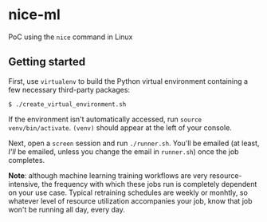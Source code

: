 # nice-ml
PoC using the `nice` command in Linux

## Getting started

First, use `virtualenv` to build the Python virtual environment containing a few necessary third-party packages:

```{shell}
$ ./create_virtual_environment.sh
```

If the environment isn't automatically accessed, run `source venv/bin/activate`. `(venv)` should appear at the left of your console.

Next, open a `screen` session and run `./runner.sh`. You'll be emailed (at least, *I'll* be emailed, unless you change the email in `runner.sh`) once the job completes.

**Note**: although machine learning training workflows are very resource-intensive, the frequency with which these jobs run is completely dependent on your use case. Typical retraining schedules are weekly or monhtly, so whatever level of resource utilization accompanies your job, know that job won't be running all day, every day.
